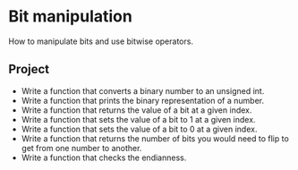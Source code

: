 # Bit manipulation
How to manipulate bits and use bitwise operators.

## Project
- Write a function that converts a binary number to an unsigned int.
- Write a function that prints the binary representation of a number.
- Write a function that returns the value of a bit at a given index.
- Write a function that sets the value of a bit to 1 at a given index.
- Write a function that sets the value of a bit to 0 at a given index.
- Write a function that returns the number of bits you would need to flip to get from one number to another.
- Write a function that checks the endianness.
